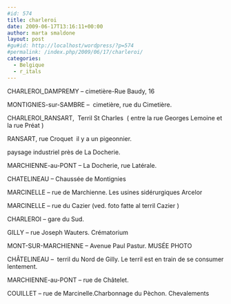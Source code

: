 ```yaml
---
#id: 574
title: charleroi
date: 2009-06-17T13:16:11+00:00
author: marta smaldone
layout: post
#gu#id: http://localhost/wordpress/?p=574
#permalink: /index.php/2009/06/17/charleroi/
categories:
  - Belgique
  - r_itals
---
```

CHARLEROI_DAMPREMY &#8211; cimetière-Rue Baudy, 16

MONTIGNIES-sur-SAMBRE &#8211;  cimetière, rue du Cimetière.

CHARLEROI_RANSART,  Terril St Charles  ( entre la rue Georges Lemoine et la rue Préat )

RANSART, rue Croquet  il y a un pigeonnier.

paysage industriel près de La Docherie.

MARCHIENNE-au-PONT &#8211; La Docherie, rue Latérale.

CHATELINEAU &#8211; Chaussée de Montignies

MARCINELLE &#8211; rue de Marchienne. Les usines sidérurgiques Arcelor

MARCINELLE &#8211; rue du Cazier (ved. foto fatte al terril Cazier )

CHARLEROI &#8211; gare du Sud.

GILLY &#8211; rue Joseph Wauters. Crématorium

MONT-SUR-MARCHIENNE &#8211; Avenue Paul Pastur. MUSÉE PHOTO

CHÂTELINEAU &#8211;  terril du Nord de Gilly. Le terril est en train de se consumer lentement.

MARCHIENNE-au-PONT &#8211; rue de Châtelet.

COUILLET &#8211; rue de Marcinelle.Charbonnage du Pèchon. Chevalements